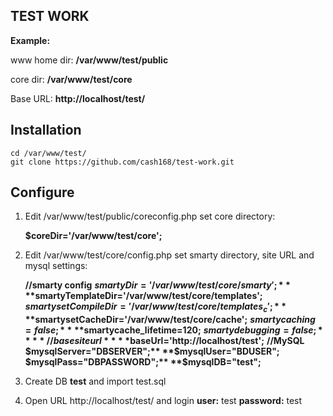 ﻿
TEST WORK
-------

**Example:**

www home dir: **/var/www/test/public**

core dir: **/var/www/test/core**

Base URL: **http://localhost/test/**

Installation
-------

    cd /var/www/test/
    git clone https://github.com/cash168/test-work.git

Configure
-------

1. Edit /var/www/test/public/coreconfig.php set core directory:
  
	 **$coreDir='/var/www/test/core';**

2. Edit /var/www/test/core/config.php set smarty directory, site URL and mysql settings:
 
	 **//smarty config**
	**$smartyDir='/var/www/test/core/smarty';**
	**$smartyTemplateDir='/var/www/test/core/templates';**
	**$smartysetCompileDir='/var/www/test/core/templates_c';**
	**$smartysetCacheDir='/var/www/test/core/cache';**
	**$smartycaching=false;**
	**$smartycache_lifetime=120;**
	**$smartydebugging=false;**
	**//base site url**
	**$baseUrl='http://localhost/test';**
	**//MySQL**
	**$mysqlServer="DBSERVER";**
	**$mysqlUser="BDUSER";**
	**$mysqlPass="DBPASSWORD";**
	**$mysqlDB="test";**
3. Create DB **test** and import test.sql

4. Open URL http://localhost/test/ and login
	 **user:** test
	 **password:** test
 
